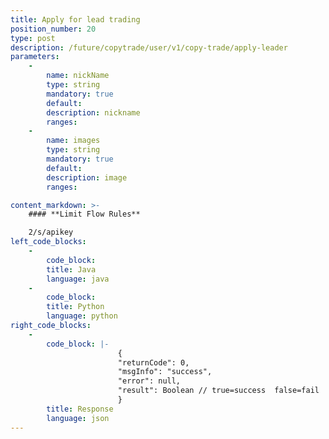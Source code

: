 ```yaml
---
title: Apply for lead trading
position_number: 20
type: post
description: /future/copytrade/user/v1/copy-trade/apply-leader
parameters:
    -
        name: nickName
        type: string
        mandatory: true
        default:
        description: nickname
        ranges:
    -
        name: images
        type: string
        mandatory: true
        default:
        description: image
        ranges:

content_markdown: >-
    #### **Limit Flow Rules**

    2/s/apikey
left_code_blocks:
    -
        code_block:
        title: Java
        language: java
    -
        code_block:
        title: Python
        language: python
right_code_blocks:
    -
        code_block: |-
                        {
                        "returnCode": 0,
                        "msgInfo": "success",
                        "error": null,
                        "result": Boolean // true=success  false=fail
                        }
        title: Response
        language: json
---
```

